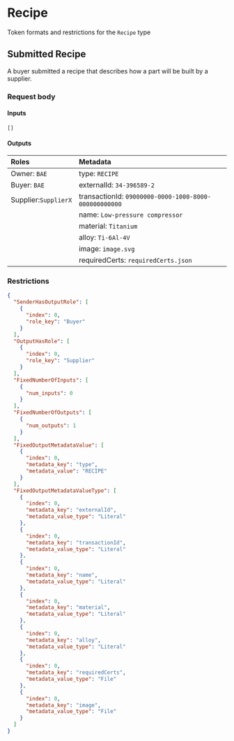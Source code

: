 # Recipe

Token formats and restrictions for the `Recipe` type

## Submitted Recipe

A buyer submitted a recipe that describes how a part will be built by a supplier.

### Request body

#### Inputs

`[]`

#### Outputs

| Roles                | Metadata                                                        |
| :------------------- | :-------------------------------------------------------------- |
| Owner: `BAE`         | <Literal> type: `RECIPE`                                        |
| Buyer: `BAE`         | <Literal> externalId: `34-396589-2`                             |
| Supplier:`SupplierX` | <Literal> transactionId: `09000000-0000-1000-8000-000000000000` |
|                      | <Literal> name: `Low-pressure compressor`                       |
|                      | <Literal> material: `Titanium`                                  |
|                      | <Literal> alloy: `Ti-6Al-4V`                                    |
|                      | <File> image: `image.svg`                                       |
|                      | <File> requiredCerts: `requiredCerts.json`                      |

### Restrictions

```json
{
  "SenderHasOutputRole": [
    {
      "index": 0,
      "role_key": "Buyer"
    }
  ],
  "OutputHasRole": [
    {
      "index": 0,
      "role_key": "Supplier"
    }
  ],
  "FixedNumberOfInputs": [
    {
      "num_inputs": 0
    }
  ],
  "FixedNumberOfOutputs": [
    {
      "num_outputs": 1
    }
  ],
  "FixedOutputMetadataValue": [
    {
      "index": 0,
      "metadata_key": "type",
      "metadata_value": "RECIPE"
    }
  ],
  "FixedOutputMetadataValueType": [
    {
      "index": 0,
      "metadata_key": "externalId",
      "metadata_value_type": "Literal"
    },
    {
      "index": 0,
      "metadata_key": "transactionId",
      "metadata_value_type": "Literal"
    },
    {
      "index": 0,
      "metadata_key": "name",
      "metadata_value_type": "Literal"
    },
    {
      "index": 0,
      "metadata_key": "material",
      "metadata_value_type": "Literal"
    },
    {
      "index": 0,
      "metadata_key": "alloy",
      "metadata_value_type": "Literal"
    },
    {
      "index": 0,
      "metadata_key": "requiredCerts",
      "metadata_value_type": "File"
    },
    {
      "index": 0,
      "metadata_key": "image",
      "metadata_value_type": "File"
    }
  ]
}
```
